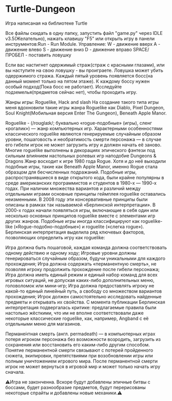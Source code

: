 # Turtle-Dungeon
Игра написаная на библиотеке Turtle

Все файлы скидать в одну папку, запустить файл "game.py" через IDLE v3.5(Желательно), нажать клавишу "F5" или открыть игру в панели инструментов:Run - Run Module.
Управление:
W - движение вверх
A - движение влево
S - движение вниз
D - движение вправо
SPACE/ПРОБЕЛ - поставить ловушку

Если вас настигнет одержимый страж(страж с красными глазами), или вы наступите на свою ловушку - вы проиграете. Ловушка может убить одерржимого стража. Каждый пятый уровень
появляется босс(на данный момент только на пятом этаже). К каждому боссу нужен особый подход(Пока босс не работает). Исследуйте подземелья(предметов сейчас нет), чтобы проходить
игру.

Жанры игры: Roguelike, Hack and slash
На создание такого типа игры меня вдохновили такие игры жанра Roguelike как Diablo, Pixel Dungeon, Soul Knight(Мобильная версия Enter The Gungeon), Beneath Apple Manor.

Roguelike - (/roʊɡlaɪk/; буквально «rogue-подобные» (игры), сленг «рогалик») — жанр компьютерных игр. Характерными особенностями классического roguelike являются генерируемые
случайным образом уровни, пошаговость и необратимость смерти персонажа — в случае его гибели игрок не может загрузить игру и должен начать её заново.
Многие roguelike выполнены в декорациях эпического фэнтези под сильным влиянием настольных ролевых игр наподобие Dungeons & Dragons
Жанр восходит к игре 1980 года Rogue. Хотя и до неё выходили подобные игры, такие как Beneath Apple Manor, именно Rogue стала образцом для бесчисленных подражаний.
Подобные игры, распространявшиеся в виде открытого кода, были крайне популярны в среде американских программистов и студентов в 1980-х — 1990-х годах.
При наличии множества вариантов и различий между отдельными играми основные принципы геймплея roguelike оставались неизменными. В 2008 году эти консервативные принципы были
описаны в рамках так называемой «Берлинской интерпретации».
В 2000-х годах начали появляться игры, включающие в себя один или несколько основных принципов roguelike вместе с элементами игр других жанров. Подобные игры иногда
классифицируют как roguelike-like («Rogue-подобно-подобные») и roguelite («слегка rogue»).
Берлинская интерпретация выделила ряд ключевых факторов, позволяющих определить игру как roguelike:

Игра должна быть пошаговой, каждая команда должна соответствовать одному действию и одному ходу;
Игровые уровни должны генерироваться случайным образом, будучи уникальными для каждого прохождения;
Игра должна содержать «перманентную смерть», не позволяя игроку продолжить прохождение после гибели персонажа;
Игра должна иметь единый режим и единый набор команд для всех игровых ситуаций, не допуская каких-либо дополнительных меню, головоломок или мини-игр;
Игра должна предоставлять игроку не какой-то единый линейный путь, а свободу со множеством вариантов прохождения;
Игрок должен самостоятельно исследовать найденные предметы и открывать их свойства.
С момента публикации Берлинская интерпретация подвергалась критике: предлагаемые правила были настолько жёсткими, что им не вполне соответствовали даже некоторые классические
roguelike, как, например, Angband с её отдельными меню для магазинов.

Пермане́нтная смерть (англ. permadeath) — в компьютерных играх потеря игроком персонажа без возможности возродить, загрузить из сохранения или восстановить его каким-либо
другим способом. Понятие перманентной смерти связывают с потерей пройденного сюжета, экипировки, препятствиями при возобновлении игры или полным уничтожением игрового мира.
После перманентной смерти игрок не может вернуться в игровой мир и может только начать игру сначала.

⚠️Игра не законченна. Вскоре будут добавлены эпичные битвы с боссами, будет разнообразие предметов, будут перерисованы некоторые спрайты и добавлены новые механики.⚠️
